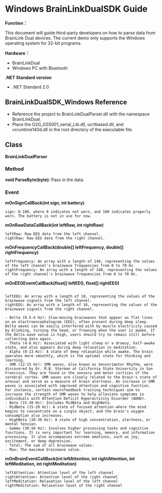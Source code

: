 # Windows BrainLinkDualSDK Guide

**Function：**

This document will guide third-party developers on how to parse data from BrainLink Dual devices. The current demo only supports the Windows operating system for 32-bit programs. 

**Hardware：**
   - BrainLinkDual
   - Windows PC with Bluetooth

**.NET Standard version**

- .NET Standard 2.0

## BrainLinkDualSDK_Windows Reference

- Reference the project to BrainLinkDualParser.dll with the namespace BrainLinkDual.
- Place the G2G_GS5001_serial_Lib.dll, ucrtbased.dll, and vcruntime140d.dll in the root directory of the executable file.

## Class

**BrainLinkDualParser**

### Method

**void ParseByte(byte)**: Pass in the data.

### Event

**mOnSignCallBack(int sign, int battery)**

```
sign: 0-100, where 0 indicates not worn, and 100 indicates properly worn. The battery is not in use for now.
```

**mOnRawDataCallBack(int leftRaw, int rightRaw)**

```
leftRaw: Raw EEG data from the left channel.
rightRaw: Raw EEG data from the right channel.
```

**mOnFrequencyCallBack(double[] leftFrequency, double[] rightFrequency)**

```
leftFrequency: An array with a length of 140, representing the values of the left channel's brainwave frequencies from 0 to 70 Hz.
rightFrequency: An array with a length of 140, representing the values of the right channel's brainwave frequencies from 0 to 70 Hz.
```

**mOnEEGEventCallBack(float[] leftEEG, float[] rightEEG)**

```

leftEEG: An array with a length of 10, representing the values of the brainwave signals from the left channel.
rightEEG: An array with a length of 10, representing the values of the brainwave signals from the right channel.

- Delta (0.5-4 Hz): Slow-moving brainwaves that appear as flat lines on an electroencephalogram (EEG), often present during deep sleep. Delta waves can be easily interfered with by muscle electricity caused by blinking, turning the head, or frowning when the user is awake. If the Delta wave value is high, users should try to remain still before collecting data again.
- Theta (4-8 Hz): Associated with light sleep or a drowsy, half-awake state, and also appears during deep relaxation in meditation.
- Alpha (8-13 Hz): A state of deep relaxation while awake. The brain operates more smoothly, which is the optimal state for thinking and learning.
- SMR (12-15 Hz): SMR waves, also known as Sensorimotor Rhythm, were discovered by Dr. M.B. Sterman at California State University in San Francisco. They are found in the sensory and motor cortices of the cerebral cortex. SMR waves are closely related to the brain's state of arousal and serve as a measure of brain alertness. An increase in SMR waves is associated with improved attention and cognitive function. For instance, certain neurofeedback training techniques aim to increase the strength of SMR waves to help alleviate symptoms in individuals with Attention Deficit Hyperactivity Disorder (ADHD).
- Beta (15-30 Hz): Includes MidBeta and HighBeta.
- MidBeta (15-20 Hz): A state of focused attention where the mind begins to concentrate on a single object, and the brain's oxygen consumption also increases.
- HighBeta (20-30 Hz): A state of high concentration, alertness, or mental tension.
- Gamma (30-50 Hz): Involves higher processing tasks and cognitive functions. It is very important for learning, memory, and information processing. It also accompanies extreme emotions, such as joy, excitement, or deep depression.
- Total: The sum of all brainwave values.
- Max: The maximum brainwave value.
```

**mOnBrainEventCallBack(int leftAttention, int rightAttention, int leftMeditation, int rightMeditation)**

```
leftAttention: Attention level of the left channel
rightAttention: Attention level of the right channel
leftMeditation: Relaxation level of the left channel
rightMeditation: Relaxation level of the right channel
```
